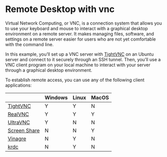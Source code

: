 # Remote Desktop with vnc

Virtual Network Computing, or VNC, is a connection system that allows you to use your keyboard and mouse to interact with a graphical desktop environment on a remote server. It makes managing files, software, and settings on a remote server easier for users who are not yet comfortable with the command line.

In this example, you’ll set up a VNC server with [TightVNC](https://www.tightvnc.com/) on an Ubuntu server and connect to it securely through an SSH tunnel. Then, you’ll use a VNC client program on your local machine to interact with your server through a graphical desktop environment.

To establish remote access, you can use any of the following client applications:

|                                                                            | Windows | Linux | MacOS |
| -------------------------------------------------------------------------- | ------- | ----- | ----- |
| [TightVNC](https://www.tightvnc.com/)                                      | Y       | Y     | N     |
| [RealVNC](https://www.realvnc.com/en/)                                     | Y       | Y     | Y     |
| [UltraVNC](https://www.uvnc.com/)                                          | Y       | N     | N     |
| [Screen Share](https://support.apple.com/en-gb/guide/mac-help/mh14066/mac) | N       | N     | Y     |
| [Vinagre](https://www.linuxlinks.com/vinagre/)                             | N       | Y     | N     |
| [krdc](https://apps.kde.org/en-gb/krdc/)                                   | N       | Y     | N     |
